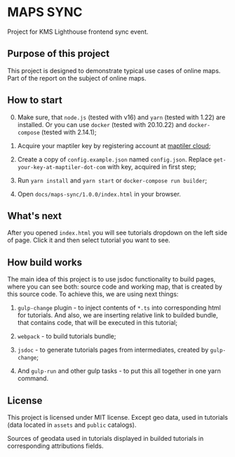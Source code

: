 # MAPS SYNC

Project for KMS Lighthouse frontend sync event.

## Purpose of this project

This project is designed to demonstrate typical use cases of online maps. Part of the report on the subject of online 
maps.

## How to start

0. Make sure, that `node.js` (tested with v16) and `yarn` (tested with 1.22) are installed. Or you can use 
   `docker` (tested with 20.10.22) and `docker-compose` (tested with 2.14.1); 

1. Acquire your maptiler key by registering account at [maptiler cloud](https://cloud.maptiler.com/);

2. Create a copy of `config.example.json` named `config.json`. Replace `get-your-key-at-maptiler-dot-com` with key, 
   acquired in first step;

3. Run `yarn install` and `yarn start` or `docker-compose run builder`;

4. Open `docs/maps-sync/1.0.0/index.html` in your browser.

## What's next

After you opened `index.html` you will see tutorials dropdown on the left side of page. Click it and then 
select tutorial you want to see.

## How build works

The main idea of this project is to use jsdoc functionality to build pages, where you can see both: source code
and working map, that is created by this source code. To achieve this, we are using next things:

1. `gulp-change` plugin - to inject contents of `*.ts` into corresponding html for tutorials. And also, we are inserting 
   relative link to builded bundle, that contains code, that will be executed in this tutorial;
   
2. `webpack` - to build tutorials bundle;
   
3. `jsdoc` - to generate tutorials pages from intermediates, created by `gulp-change`;
   
4. And `gulp-run` and other gulp tasks - to put this all together in one yarn command.

## License

This project is licensed under MIT license. Except geo data, used in tutorials (data located in `assets` and `public`
catalogs). 

Sources of geodata used in tutorials displayed in builded tutorials in corresponding attributions fields.
